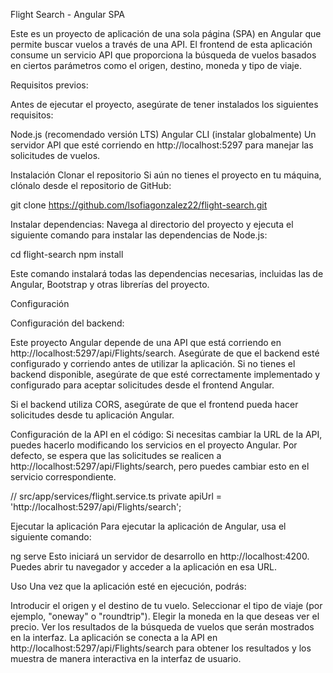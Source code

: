 Flight Search - Angular SPA

Este es un proyecto de aplicación de una sola página (SPA) en Angular que permite buscar vuelos a través de una API. El frontend de esta aplicación consume un servicio API que proporciona la búsqueda de vuelos basados en ciertos parámetros como el origen, destino, moneda y tipo de viaje.

Requisitos previos:

Antes de ejecutar el proyecto, asegúrate de tener instalados los siguientes requisitos:

Node.js (recomendado versión LTS)
Angular CLI (instalar globalmente)
Un servidor API que esté corriendo en http://localhost:5297 para manejar las solicitudes de vuelos.

Instalación
Clonar el repositorio
Si aún no tienes el proyecto en tu máquina, clónalo desde el repositorio de GitHub:

git clone https://github.com/lsofiagonzalez22/flight-search.git

Instalar dependencias:
Navega al directorio del proyecto y ejecuta el siguiente comando para instalar las dependencias de Node.js:

cd flight-search
npm install

Este comando instalará todas las dependencias necesarias, incluidas las de Angular, Bootstrap y otras librerías del proyecto.

Configuración

Configuración del backend: 

Este proyecto Angular depende de una API que está corriendo en http://localhost:5297/api/Flights/search. Asegúrate de que el backend esté configurado y corriendo antes de utilizar la aplicación. Si no tienes el backend disponible, asegúrate de que esté correctamente implementado y configurado para aceptar solicitudes desde el frontend Angular.

Si el backend utiliza CORS, asegúrate de que el frontend pueda hacer solicitudes desde tu aplicación Angular.

Configuración de la API en el código:
Si necesitas cambiar la URL de la API, puedes hacerlo modificando los servicios en el proyecto Angular. Por defecto, se espera que las solicitudes se realicen a http://localhost:5297/api/Flights/search, pero puedes cambiar esto en el servicio correspondiente.

// src/app/services/flight.service.ts
private apiUrl = 'http://localhost:5297/api/Flights/search';

Ejecutar la aplicación
Para ejecutar la aplicación de Angular, usa el siguiente comando:

ng serve
Esto iniciará un servidor de desarrollo en http://localhost:4200. Puedes abrir tu navegador y acceder a la aplicación en esa URL.

Uso
Una vez que la aplicación esté en ejecución, podrás:

Introducir el origen y el destino de tu vuelo.
Seleccionar el tipo de viaje (por ejemplo, "oneway" o "roundtrip").
Elegir la moneda en la que deseas ver el precio.
Ver los resultados de la búsqueda de vuelos que serán mostrados en la interfaz.
La aplicación se conecta a la API en http://localhost:5297/api/Flights/search para obtener los resultados y los muestra de manera interactiva en la interfaz de usuario.
